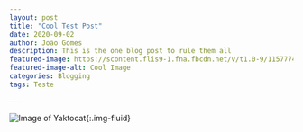 ```yaml
---
layout: post
title: "Cool Test Post"
date: 2020-09-02
author: João Gomes
description: This is the one blog post to rule them all
featured-image: https://scontent.flis9-1.fna.fbcdn.net/v/t1.0-9/115777476_3524332650932706_978080268019378688_n.jpg?_nc_cat=104&_nc_sid=730e14&_nc_ohc=2sXZk5-MBukAX-hoyqC&_nc_ht=scontent.flis9-1.fna&oh=36da43a258e415af75882d6942de2d86&oe=5F77B41A
featured-image-alt: Cool Image
categories: Blogging
tags: Teste

---
```





![Image of Yaktocat](https://scontent.flis9-1.fna.fbcdn.net/v/t1.0-9/115777476_3524332650932706_978080268019378688_n.jpg?_nc_cat=104&_nc_sid=730e14&_nc_ohc=2sXZk5-MBukAX-hoyqC&_nc_ht=scontent.flis9-1.fna&oh=36da43a258e415af75882d6942de2d86&oe=5F77B41A){:.img-fluid}





